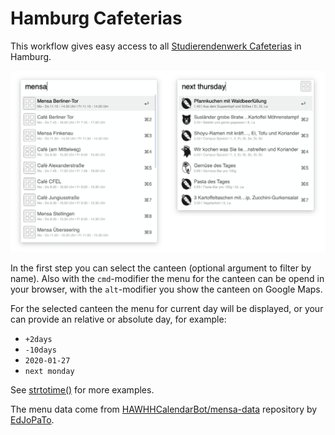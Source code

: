 # Hamburg Cafeterias

This workflow gives easy access to all [Studierendenwerk Cafeterias](https://www.studierendenwerk-hamburg.de/studierendenwerk/de/essen/mensen_und_cafes/) in Hamburg.

![Screenshot of the Workflow in action](mensahh.png)

In the first step you can select the canteen (optional argument to filter by name). Also with the `cmd`-modifier the menu for the canteen can be opend in your browser, with the `alt`-modifier you show the canteen on Google Maps.

For the selected canteen the menu for current day will be displayed, or your can provide an relative or absolute day, for example:

- `+2days`
- `-10days`
- `2020-01-27`
- `next monday`

See [strtotime()](https://www.php.net/manual/en/function.strtotime.php) for more examples.

The menu data come from [HAWHHCalendarBot/mensa-data](https://github.com/HAWHHCalendarBot/mensa-data) repository by [EdJoPaTo](https://github.com/EdJoPaTo).